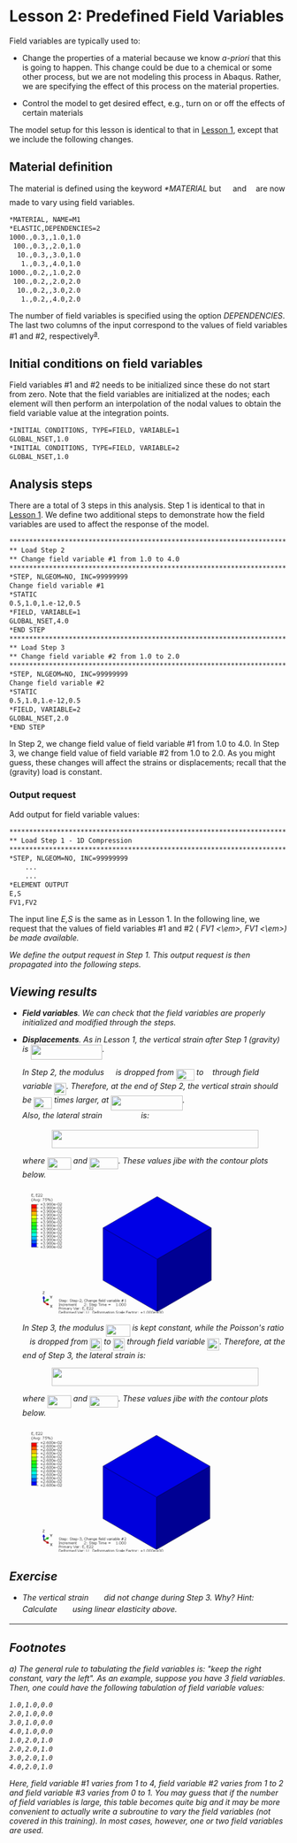 # Lesson 2: Predefined Field Variables

Field variables are typically used to: 

* Change the properties of a material because we know <em> a-priori </em> that this is going to happen. This change could be due to a chemical or some other process, but we are not modeling this process in Abaqus. Rather, we are specifying the effect of this process on the material properties.

* Control the model to get desired effect, e.g., turn on or off the effects of certain materials

The model setup for this lesson is identical to that in [Lesson 1](./../01_Lesson), except that we include the following changes.

## Material definition

The material is defined using the keyword <em> *MATERIAL </em> but <img src="/02_Lesson/tex/84df98c65d88c6adf15d4645ffa25e47.svg?invert_in_darkmode&sanitize=true" align=middle width=13.08219659999999pt height=22.465723500000017pt/> and <img src="/02_Lesson/tex/b49211c7e49541e500c32b4d56d354dc.svg?invert_in_darkmode&sanitize=true" align=middle width=9.16670204999999pt height=14.15524440000002pt/> are now made to vary using field variables.

	*MATERIAL, NAME=M1
	*ELASTIC,DEPENDENCIES=2
	1000.,0.3,,1.0,1.0
	 100.,0.3,,2.0,1.0
	  10.,0.3,,3.0,1.0
	   1.,0.3,,4.0,1.0
	1000.,0.2,,1.0,2.0
	 100.,0.2,,2.0,2.0
	  10.,0.2,,3.0,2.0
	   1.,0.2,,4.0,2.0

The number of field variables is specified using the option <em>DEPENDENCIES</em>. The last two columns of the input correspond to the values of field variables #1 and #2, respectively<sup>[a](#myfootnote1)</sup>. 
	
## Initial conditions on field variables

Field variables #1 and #2 needs to be initialized since these do not start from zero. Note that the field variables are initialized at the nodes; each element will then perform an interpolation of the nodal values to obtain the field variable value at the integration points.

	*INITIAL CONDITIONS, TYPE=FIELD, VARIABLE=1
	GLOBAL_NSET,1.0   
	*INITIAL CONDITIONS, TYPE=FIELD, VARIABLE=2
	GLOBAL_NSET,1.0  	   
	
## Analysis steps

There are a total of 3 steps in this analysis. Step 1 is identical to that in [Lesson 1](./../01_Lesson). We define two additional steps to demonstrate how the field variables are used to affect the response of the model.
	
	**********************************************************************
	** Load Step 2
	** Change field variable #1 from 1.0 to 4.0
	**********************************************************************
	*STEP, NLGEOM=NO, INC=99999999
	Change field variable #1
	*STATIC
	0.5,1.0,1.e-12,0.5
	*FIELD, VARIABLE=1
	GLOBAL_NSET,4.0
	*END STEP
	**********************************************************************
	** Load Step 3
	** Change field variable #2 from 1.0 to 2.0
	**********************************************************************
	*STEP, NLGEOM=NO, INC=99999999
	Change field variable #2
	*STATIC
	0.5,1.0,1.e-12,0.5
	*FIELD, VARIABLE=2
	GLOBAL_NSET,2.0
	*END STEP

In Step 2, we change field value of field variable #1 from 1.0 to 4.0. In Step 3, we change field value of field variable #2 from 1.0 to 2.0. As you might guess, these changes will affect the strains or displacements; recall that the (gravity) load is constant.

### Output request

Add output for field variable values:
	
	**********************************************************************
	** Load Step 1 - 1D Compression
	**********************************************************************
	*STEP, NLGEOM=NO, INC=99999999
		...
		...
	*ELEMENT OUTPUT
	E,S
	FV1,FV2	

The input line <em> E,S </em> is the same as in Lesson 1. In the following line, we request that the values of field variables #1 and #2 (<em> FV1 <\em>, <em> FV1 <\em>) be made available.
	
We define the output request in Step 1. This output request is then propagated into the following steps. 
	
## Viewing results	

* **Field variables**. We can check that the field variables are properly initialized and modified through the steps.

* **Displacements**. As in Lesson 1, the vertical strain after Step 1 (gravity) is <img src="/02_Lesson/tex/fcf8c1f48d1ea620135c53b35a252ef2.svg?invert_in_darkmode&sanitize=true" align=middle width=129.66327825pt height=26.76175259999998pt/>.

	In Step 2, the modulus <img src="/02_Lesson/tex/84df98c65d88c6adf15d4645ffa25e47.svg?invert_in_darkmode&sanitize=true" align=middle width=13.08219659999999pt height=22.465723500000017pt/> is dropped from <img src="/02_Lesson/tex/675eeb554f7b336873729327dab98036.svg?invert_in_darkmode&sanitize=true" align=middle width=32.876837399999985pt height=21.18721440000001pt/> to <img src="/02_Lesson/tex/034d0a6be0424bffe9a6e7ac9236c0f5.svg?invert_in_darkmode&sanitize=true" align=middle width=8.219209349999991pt height=21.18721440000001pt/> through field variable <img src="/02_Lesson/tex/8c26e6655aab9ae92411073abc805918.svg?invert_in_darkmode&sanitize=true" align=middle width=21.91788224999999pt height=22.831056599999986pt/>. Therefore, at the end of Step 2, the vertical strain should be <img src="/02_Lesson/tex/675eeb554f7b336873729327dab98036.svg?invert_in_darkmode&sanitize=true" align=middle width=32.876837399999985pt height=21.18721440000001pt/> times larger, at <img src="/02_Lesson/tex/50858148d0f2ac739951de79bb4782ef.svg?invert_in_darkmode&sanitize=true" align=middle width=129.66327825pt height=26.76175259999998pt/>. 	
	Also, the lateral strain <img src="/02_Lesson/tex/a16f48844ce61fa0ca5324a6b58cc2a7.svg?invert_in_darkmode&sanitize=true" align=middle width=62.29450919999999pt height=14.15524440000002pt/> is:
	<p align="center"><img src="/02_Lesson/tex/9a664cf78ef0b558bcc327c9244fbf3b.svg?invert_in_darkmode&sanitize=true" align=middle width=373.89721049999997pt height=32.990165999999995pt/></p>
	
	where <img src="/02_Lesson/tex/9be2903ee179a35a7fad437ee97c1c1f.svg?invert_in_darkmode&sanitize=true" align=middle width=43.219017599999994pt height=22.465723500000017pt/> and <img src="/02_Lesson/tex/15c1721523b4a6c9de5c6579ea380fdd.svg?invert_in_darkmode&sanitize=true" align=middle width=52.088957249999986pt height=21.18721440000001pt/>.	These values jibe with the contour plots below.
	
	![](./abaqus_input_files/1ElementTest_Lesson2Step_2_Frame3_E22.png	)
	
	In Step 3, the modulus <img src="/02_Lesson/tex/1a4fb486f854c2b4efad46a2f5ed93c6.svg?invert_in_darkmode&sanitize=true" align=middle width=43.219017599999994pt height=22.465723500000017pt/> is kept constant, while the Poisson's ratio <img src="/02_Lesson/tex/b49211c7e49541e500c32b4d56d354dc.svg?invert_in_darkmode&sanitize=true" align=middle width=9.16670204999999pt height=14.15524440000002pt/> is dropped from <img src="/02_Lesson/tex/5a2912de5997e53d19e8044db54d76e3.svg?invert_in_darkmode&sanitize=true" align=middle width=21.00464354999999pt height=21.18721440000001pt/> to <img src="/02_Lesson/tex/358d4d0949e47523757b4bc797ab597e.svg?invert_in_darkmode&sanitize=true" align=middle width=21.00464354999999pt height=21.18721440000001pt/> through field variable <img src="/02_Lesson/tex/fb19066311f84c5909400aa479652a43.svg?invert_in_darkmode&sanitize=true" align=middle width=21.91788224999999pt height=22.831056599999986pt/>. Therefore, at the end of Step 3, the lateral strain is:
	
	<p align="center"><img src="/02_Lesson/tex/fd7bce942625b3c8ca160aa45fc30f29.svg?invert_in_darkmode&sanitize=true" align=middle width=373.89721049999997pt height=32.990165999999995pt/></p>
			
	where <img src="/02_Lesson/tex/9be2903ee179a35a7fad437ee97c1c1f.svg?invert_in_darkmode&sanitize=true" align=middle width=43.219017599999994pt height=22.465723500000017pt/> and <img src="/02_Lesson/tex/a30bb2b6b987e9176d707426add7226a.svg?invert_in_darkmode&sanitize=true" align=middle width=52.088957249999986pt height=21.18721440000001pt/>.	These values jibe with the contour plots below.

	![](./abaqus_input_files/1ElementTest_Lesson2Step_3_Frame3_E22.png	)

## Exercise 

* The vertical strain <img src="/02_Lesson/tex/fb693681620c7d77e353de0fea217589.svg?invert_in_darkmode&sanitize=true" align=middle width=19.777485749999993pt height=14.15524440000002pt/> did not change during Step 3. Why? Hint: Calculate <img src="/02_Lesson/tex/fb693681620c7d77e353de0fea217589.svg?invert_in_darkmode&sanitize=true" align=middle width=19.777485749999993pt height=14.15524440000002pt/> using linear elasticity above.

---
## Footnotes
<a name="myfootnote1">a</a>) The general rule to tabulating the field variables is: "keep the right constant, vary the left". As an example, suppose you have 3 field variables. Then, one could have the following tabulation of field variable values: 

	1.0,1.0,0.0
	2.0,1.0,0.0
	3.0,1.0,0.0
	4.0,1.0,0.0
	1.0,2.0,1.0
	2.0,2.0,1.0
	3.0,2.0,1.0
	4.0,2.0,1.0
	
Here, field variable #1 varies from 1 to 4, field variable #2 varies from 1 to 2 and field variable #3 varies from 0 to 1. You may guess that if the number of field variables is large, this table becomes quite big and it may be more convenient to actually write a subroutine to vary the field variables (not covered in this training). In most cases, however, one or two field variables are used.